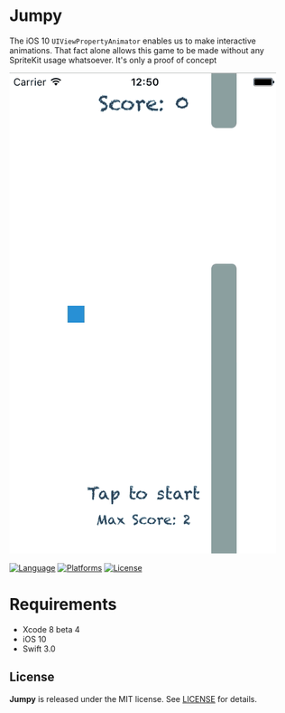 # Jumpy

The iOS 10 `UIViewPropertyAnimator` enables us to make interactive animations. That fact alone allows this game to be made without any SpriteKit usage whatsoever. It's only a proof of concept 

![Jumpy](https://github.com/JARMourato/Jumpy/blob/master/jumpyexample.gif)

[![Language](https://img.shields.io/badge/language-Swift%203-orange.svg)](https://swift.org)
[![Platforms](https://img.shields.io/badge/platform-ios-lightgrey.svg)](https://swift.org/about/#platform-support)
[![License](https://img.shields.io/github/license/JARMourato/Jumpy.svg?style=flat)](https://github.com/JARMourato/Jumpy/blob/master/LICENSE)

# Requirements

* Xcode 8 beta 4
* iOS 10
* Swift 3.0

## License
**Jumpy** is released under the MIT license. See [LICENSE](https://github.com/JARMourato/Jumpy/blob/master/LICENSE) for details.
